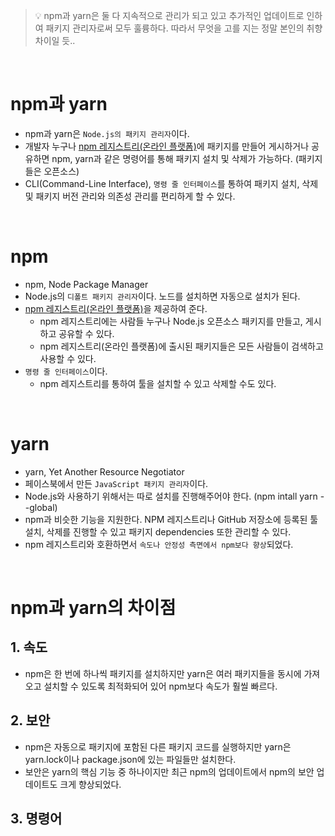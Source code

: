> 💡 npm과 yarn은 둘 다 지속적으로 관리가 되고 있고 추가적인 업데이트로 인하여 패키지 관리자로써 모두 훌륭하다. 따라서 무엇을 고를 지는 정말 본인의 취향 차이일 듯..

<br>

# npm과 yarn

- npm과 yarn은 `Node.js의 패키지 관리자`이다.
- 개발자 누구나 [npm 레지스트리(온라인 플랫폼)](https://www.npmjs.com/)에 패키지를 만들어 게시하거나 공유하면 npm, yarn과 같은 명령어를 통해 패키지 설치 및 삭제가 가능하다. (패키지들은 오픈소스)
- CLI(Command-Line Interface), `명령 줄 인터페이스`를 통하여 패키지 설치, 삭제 및 패키지 버전 관리와 의존성 관리를 편리하게 할 수 있다.

<br>

# npm

- npm, Node Package Manager
- Node.js의 `디폴트 패키지 관리자`이다. 노드를 설치하면 자동으로 설치가 된다.
- [npm 레지스트리(온라인 플랫폼)](https://www.npmjs.com/)을 제공하여 준다.
  - npm 레지스트리에는 사람들 누구나 Node.js 오픈소스 패키지를 만들고, 게시하고 공유할 수 있다.
  - npm 레지스트리(온라인 플랫폼)에 출시된 패키지들은 모든 사람들이 검색하고 사용할 수 있다.
- `명령 줄 인터페이스`이다.
  - npm 레지스트리를 통하여 툴을 설치할 수 있고 삭제할 수도 있다.

<br>

# yarn

- yarn, Yet Another Resource Negotiator
- 페이스북에서 만든 `JavaScript 패키지 관리자`이다.
- Node.js와 사용하기 위해서는 따로 설치를 진행해주어야 한다. (npm intall yarn --global)
- npm과 비슷한 기능을 지원한다. NPM 레지스트리나 GitHub 저장소에 등록된 툴 설치, 삭제를 진행할 수 있고 패키지 dependencies 또한 관리할 수 있다.
- npm 레지스트리와 호환하면서 `속도나 안정성 측면에서 npm보다 향상`되었다.

<br>

# npm과 yarn의 차이점

## 1. 속도

- npm은 한 번에 하나씩 패키지를 설치하지만 yarn은 여러 패키지들을 동시에 가져오고 설치할 수 있도록 최적화되어 있어 npm보다 속도가 훨씰 빠르다.

## 2. 보안

- npm은 자동으로 패키지에 포함된 다른 패키지 코드를 실행하지만 yarn은 yarn.lock이나 package.json에 있는 파일들만 설치한다.
- 보안은 yarn의 핵심 기능 중 하나이지만 최근 npm의 업데이트에서 npm의 보안 업데이트도 크게 향상되었다.

## 3. 명령어
